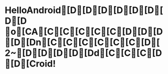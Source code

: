 # HelloAndroid[D[D[D[D[D[D[D[D o[CA[C[C[C[C[C[D[D[D[D[Dn[C[C[C[C[C[C[D[2~[D[D[D[D[Dd[C[C[C[D[D[Croid!
